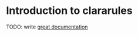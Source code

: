 # Introduction to clararules

TODO: write [great documentation](http://jacobian.org/writing/what-to-write/)
